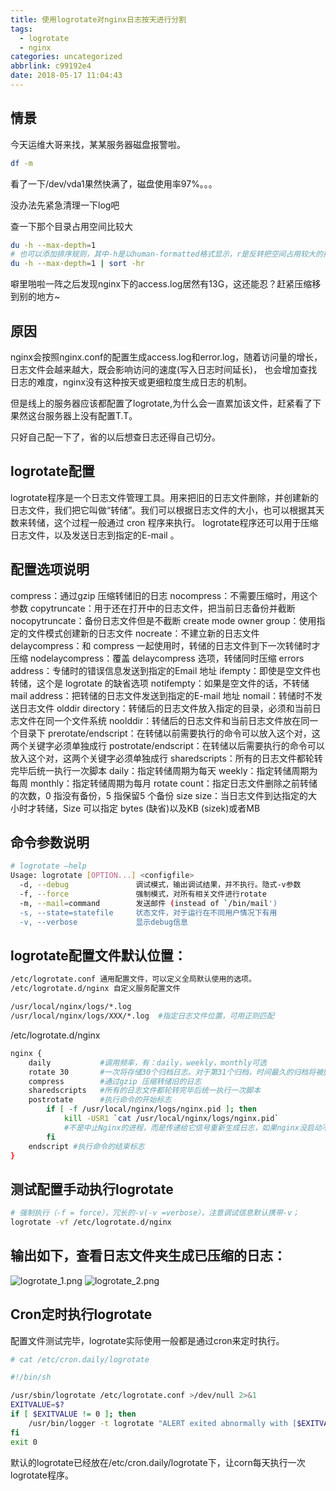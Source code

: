 ```yaml
---
title: 使用logrotate对nginx日志按天进行分割
tags:
  - logrotate
  - nginx
categories: uncategorized
abbrlink: c99192e4
date: 2018-05-17 11:04:43
---
```


## 情景

今天运维大哥来找，某某服务器磁盘报警啦。

``` bash
df -m
```

看了一下/dev/vda1果然快满了，磁盘使用率97%。。。

没办法先紧急清理一下log吧

查一下那个目录占用空间比较大

``` bash
du -h --max-depth=1
# 也可以添加排序规则，其中-h是以human-formatted格式显示，r是反转把空间占用较大的排在前面
du -h --max-depth=1 | sort -hr
```

噼里啪啦一阵之后发现nginx下的access.log居然有13G，这还能忍？赶紧压缩移到别的地方~

## 原因

nginx会按照nginx.conf的配置生成access.log和error.log，随着访问量的增长，日志文件会越来越大，既会影响访问的速度(写入日志时间延长)，
也会增加查找日志的难度，nginx没有这种按天或更细粒度生成日志的机制。

但是线上的服务器应该都配置了logrotate,为什么会一直累加该文件，赶紧看了下果然这台服务器上没有配置T.T。

只好自己配一下了，省的以后想查日志还得自己切分。

## logrotate配置

logrotate程序是一个日志文件管理工具。用来把旧的日志文件删除，并创建新的日志文件，我们把它叫做“转储”。我们可以根据日志文件的大小，也可以根据其天数来转储，这个过程一般通过 cron 程序来执行。
logrotate程序还可以用于压缩日志文件，以及发送日志到指定的E-mail 。

## 配置选项说明
compress：通过gzip 压缩转储旧的日志
nocompress：不需要压缩时，用这个参数 
copytruncate：用于还在打开中的日志文件，把当前日志备份并截断 
nocopytruncate：备份日志文件但是不截断 
create mode owner group：使用指定的文件模式创建新的日志文件 
nocreate：不建立新的日志文件 
delaycompress：和 compress 一起使用时，转储的日志文件到下一次转储时才压缩 
nodelaycompress：覆盖 delaycompress 选项，转储同时压缩
errors address：专储时的错误信息发送到指定的Email 地址 
ifempty：即使是空文件也转储，这个是 logrotate 的缺省选项
notifempty：如果是空文件的话，不转储 
mail address：把转储的日志文件发送到指定的E-mail 地址 
nomail：转储时不发送日志文件 
olddir directory：转储后的日志文件放入指定的目录，必须和当前日志文件在同一个文件系统 
noolddir：转储后的日志文件和当前日志文件放在同一个目录下 
prerotate/endscript：在转储以前需要执行的命令可以放入这个对，这两个关键字必须单独成行 
postrotate/endscript：在转储以后需要执行的命令可以放入这个对，这两个关键字必须单独成行 
sharedscripts：所有的日志文件都轮转完毕后统一执行一次脚本 
daily：指定转储周期为每天 
weekly：指定转储周期为每周 
monthly：指定转储周期为每月 
rotate count：指定日志文件删除之前转储的次数，0 指没有备份，5 指保留5 个备份 
size size：当日志文件到达指定的大小时才转储，Size 可以指定 bytes (缺省)以及KB (sizek)或者MB

## 命令参数说明
``` bash
# logrotate –help
Usage: logrotate [OPTION...] <configfile>
  -d, --debug               调试模式，输出调试结果，并不执行。隐式-v参数
  -f, --force               强制模式，对所有相关文件进行rotate
  -m, --mail=command        发送邮件 (instead of `/bin/mail')
  -s, --state=statefile     状态文件，对于运行在不同用户情况下有用
  -v, --verbose             显示debug信息
```

## logrotate配置文件默认位置：
``` bash
/etc/logrotate.conf 通用配置文件，可以定义全局默认使用的选项。 
/etc/logrotate.d/nginx 自定义服务配置文件

/usr/local/nginx/logs/*.log
/usr/local/nginx/logs/XXX/*.log  #指定日志文件位置，可用正则匹配
```

/etc/logrotate.d/nginx

``` bash
nginx {
    daily           #调用频率，有：daily，weekly，monthly可选
    rotate 30       #一次将存储30个归档日志。对于第31个归档，时间最久的归档将被删除。
    compress        #通过gzip 压缩转储旧的日志 
    sharedscripts   #所有的日志文件都轮转完毕后统一执行一次脚本
    postrotate      #执行命令的开始标志
        if [ -f /usr/local/nginx/logs/nginx.pid ]; then
            kill -USR1 `cat /usr/local/nginx/logs/nginx.pid`
            #不是中止Nginx的进程，而是传递给它信号重新生成日志，如果nginx没启动不做操作
        fi
    endscript #执行命令的结束标志
}
```

## 测试配置手动执行logrotate
``` bash
# 强制执行（-f = force），冗长的-v(-v =verbose），注意调试信息默认携带-v；
logrotate -vf /etc/logrotate.d/nginx
```

## 输出如下，查看日志文件夹生成已压缩的日志：
![logrotate_1.png](/upload/logrotate/logrotate_1.png)
![logrotate_2.png](/upload/logrotate/logrotate_2.png)

## Cron定时执行logrotate

配置文件测试完毕，logrotate实际使用一般都是通过cron来定时执行。

``` bash
# cat /etc/cron.daily/logrotate

#!/bin/sh

/usr/sbin/logrotate /etc/logrotate.conf >/dev/null 2>&1
EXITVALUE=$?
if [ $EXITVALUE != 0 ]; then
    /usr/bin/logger -t logrotate "ALERT exited abnormally with [$EXITVALUE]"
fi
exit 0
```

默认的logrotate已经放在/etc/cron.daily/logrotate下，让corn每天执行一次logrotate程序。



